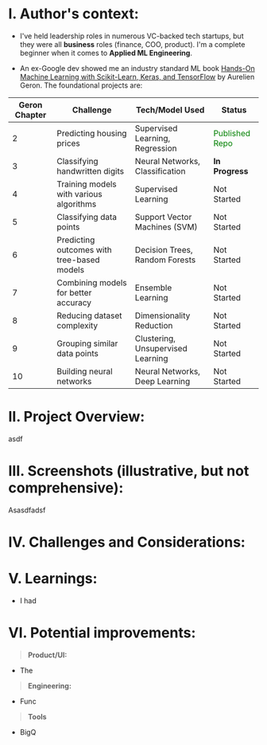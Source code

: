 # I. Author's context:
- I've held leadership roles in numerous VC-backed tech startups, but they were all __business__ roles (finance, COO, product). I'm a complete beginner when it comes to __Applied ML Engineering__.
 

- An ex-Google dev showed me an industry standard ML book [Hands-On Machine Learning with Scikit-Learn, Keras, and TensorFlow](https://www.amazon.com/Hands-Machine-Learning-Scikit-Learn-TensorFlow/dp/1492032646) by Aurelien Geron. The foundational projects are:


| Geron Chapter | Challenge                                | Tech/Model Used                | Status                |
|---------------|------------------------------------------|--------------------------------|-----------------------|
| 2             | Predicting housing prices                | Supervised Learning, Regression| <span style="color:green">Published Repo</span>   |
| 3             | Classifying handwritten digits           | Neural Networks, Classification| **In Progress**       |
| 4             | Training models with various algorithms  | Supervised Learning            | Not Started           |
| 5             | Classifying data points                  | Support Vector Machines (SVM)  | Not Started           |
| 6             | Predicting outcomes with tree-based models| Decision Trees, Random Forests| Not Started           |
| 7             | Combining models for better accuracy     | Ensemble Learning              | Not Started           |
| 8             | Reducing dataset complexity              | Dimensionality Reduction       | Not Started           |
| 9             | Grouping similar data points             | Clustering, Unsupervised Learning| Not Started         |
| 10            | Building neural networks                 | Neural Networks, Deep Learning | Not Started           |



# II. Project Overview:
asdf


# III. Screenshots (illustrative, but not comprehensive):
Asasdfadsf

# IV. Challenges and Considerations:

# V. Learnings:
- I had

# VI. Potential improvements:
>**Product/UI:**<br>
- The 

>**Engineering:**<br>
- Func

>**Tools**<br>
- BigQ